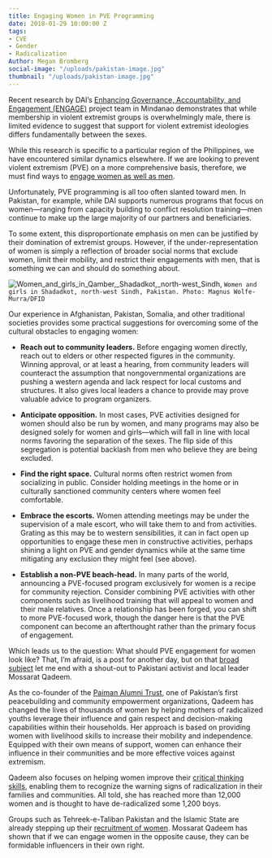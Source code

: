 ```yaml
---
title: Engaging Women in PVE Programming
date: 2018-01-29 10:00:00 Z
tags:
- CVE
- Gender
- Radicalization
Author: Megan Bromberg
social-image: "/uploads/pakistan-image.jpg"
thumbnail: "/uploads/pakistan-image.jpg"
---
```


Recent research by DAI’s [Enhancing Governance, Accountability, and Engagement (ENGAGE)](https://www.dai.com/our-work/projects/philippines-enhancing-governance-accountability-and-engagement-engage) project team in Mindanao demonstrates that while membership in violent extremist groups is overwhelmingly male, there is limited evidence to suggest that support for violent extremist ideologies differs fundamentally between the sexes.

<!--more-->

While this research is specific to a particular region of the Philippines, we have encountered similar dynamics elsewhere. If we are looking to prevent violent extremism (PVE) on a more comprehensive basis, therefore, we must find ways to [engage women as well as men](https://www.usip.org/publications/2015/05/women-preventing-violent-extremism).

Unfortunately, PVE programming is all too often slanted toward men. In Pakistan, for example, while DAI supports numerous programs that focus on women—ranging from capacity building to conflict resolution training—men continue to make up the large majority of our partners and beneficiaries.

To some extent, this disproportionate emphasis on men can be justified by their domination of extremist groups. However, if the under-representation of women is simply a reflection of broader social norms that exclude women, limit their mobility, and restrict their engagements with men, that is something we can and should do something about.

![Women_and_girls_in_Qamber,_Shadadkot,_north-west_Sindh,](/uploads/pakistan-image.jpg)
`Women and girls in Shadadkot, north-west Sindh, Pakistan. Photo: Magnus Wolfe-Murra/DFID`

Our experience in Afghanistan, Pakistan, Somalia, and other traditional societies provides some practical suggestions for overcoming some of the cultural obstacles to engaging women:

* **Reach out to community leaders.** Before engaging women directly, reach out to elders or other respected figures in the community. Winning approval, or at least a hearing, from community leaders will counteract the assumption that nongovernmental organizations are pushing a western agenda and lack respect for local customs and structures. It also gives local leaders a chance to provide may prove valuable advice to program organizers.

* **Anticipate opposition.** In most cases, PVE activities designed for women should also be run by women, and many programs may also be designed solely for women and girls—which will fall in line with local norms favoring the separation of the sexes. The flip side of this segregation is potential backlash from men who believe they are being excluded.

* **Find the right space.** Cultural norms often restrict women from socializing in public. Consider holding meetings in the home or in culturally sanctioned community centers where women feel comfortable.

* **Embrace the escorts.** Women attending meetings may be under the supervision of a male escort, who will take them to and from activities. Grating as this may be to western sensibilities, it can in fact open up opportunities to engage these men in constructive activities, perhaps shining a light on PVE and gender dynamics while at the same time mitigating any exclusion they might feel (see above).

* **Establish a non-PVE beach-head.** In many parts of the world, announcing a PVE-focused program exclusively for women is a recipe for community rejection. Consider combining PVE activities with other components such as livelihood training that will appeal to women and their male relatives. Once a relationship has been forged, you can shift to more PVE-focused work, though the danger here is that the PVE component can become an afterthought rather than the primary focus of engagement.

Which leads us to the question: What should PVE engagement for women look like? That, I’m afraid, is a post for another day, but on that [broad subject](https://reliefweb.int/report/world/women-and-countering-violent-extremism) let me end with a shout-out to Pakistani activist and local leader Mossarat Qadeem.

As the co-founder of the [Paiman Alumni Trust](https://www.peaceinsight.org/conflicts/pakistan/peacebuilding-organisations/paiman-alumni-trust-paiman/), one of Pakistan’s first peacebuilding and community empowerment organizations, Qadeem has changed the lives of thousands of women by helping mothers of radicalized youths leverage their influence and gain respect and decision-making capabilities within their households. Her approach is based on providing women with livelihood skills to increase their mobility and independence. Equipped with their own means of support, women can enhance their influence in their communities and be more effective voices against extremism.

Qadeem also focuses on helping women improve their [critical thinking skills](http://www.karunacenter.org/our-stories/our-20th-year-an-interview-with-mossarat-qadeem), enabling them to recognize the warning signs of radicalization in their families and communities. All told, she has reached more than 12,000 women and is thought to have de-radicalized some 1,200 boys.

Groups such as Tehreek-e-Taliban Pakistan and the Islamic State are already stepping up their [recruitment of women](https://www.dawn.com/news/1362987/wanted-violent-muslim-women). Mossarat Qadeem has shown that if we can engage women in the opposite cause, they can be formidable influencers in their own right.